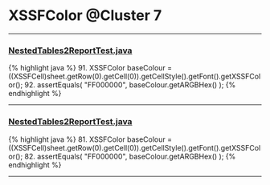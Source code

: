 # XSSFColor @Cluster 7

***

### [NestedTables2ReportTest.java](https://searchcode.com/codesearch/view/64531651/)
{% highlight java %}
91. XSSFColor baseColour = ((XSSFCell)sheet.getRow(0).getCell(0)).getCellStyle().getFont().getXSSFColor();
92. assertEquals( "FF000000", baseColour.getARGBHex() );
{% endhighlight %}

***

### [NestedTables2ReportTest.java](https://searchcode.com/codesearch/view/122565043/)
{% highlight java %}
81. XSSFColor baseColour = ((XSSFCell)sheet.getRow(0).getCell(0)).getCellStyle().getFont().getXSSFColor();
82. assertEquals( "FF000000", baseColour.getARGBHex() );
{% endhighlight %}

***

